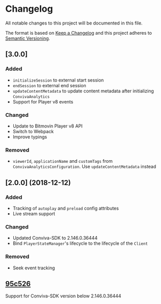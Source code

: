 # Changelog
All notable changes to this project will be documented in this file.

The format is based on [Keep a Changelog](http://keepachangelog.com/)
and this project adheres to [Semantic Versioning](http://semver.org/).

## [3.0.0]

### Added
- `initializeSession` to external start session
- `endSession` to external end session
- `updateContentMetadata` to update content metadata after initializing `ConvivaAnalytics`
- Support for Player v8 events

### Changed
- Update to Bitmovin Player v8 API
- Switch to Webpack
- Improve typings

### Removed
- `viewerId`, `applicationName` and `customTags` from `ConvivaAnalyticsConfiguration`. Use `updateContentMetadata` instead

## [2.0.0] (2018-12-12)

### Added
- Tracking of `autoplay` and `preload` config attributes
- Live stream support

### Changed
- Updated Conviva-SDK to 2.146.0.36444
- Bind `PlayerStateManager`'s lifecycle to the lifecycle of the `Client`

### Removed
- Seek event tracking

## [95c526]

Support for Conviva-SDK version below 2.146.0.36444

[95c526]: https://github.com/bitmovin/bitmovin-player-analytics-conviva/commit/95c526a7306cef98061f8f65e3dec3023df501af
